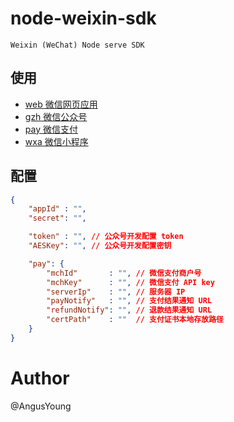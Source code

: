 # node-weixin-sdk
    Weixin (WeChat) Node serve SDK

## 使用

* [web 微信网页应用](web/README.md)
* [gzh 微信公众号](gzh/README.md)
* [pay 微信支付](pay/README.md)
* [wxa 微信小程序](wxa/README.md)

## 配置

```json
{
    "appId" : "",
    "secret": "",

    "token" : "", // 公众号开发配置 token
    "AESKey": "", // 公众号开发配置密钥

    "pay": {
        "mchId"       : "", // 微信支付商户号
        "mchKey"      : "", // 微信支付 API key
        "serverIp"    : "", // 服务器 IP
        "payNotify"   : "", // 支付结果通知 URL
        "refundNotify": "", // 退款结果通知 URL
        "certPath"    : ""  // 支付证书本地存放路径
    }
}
```

# Author

@AngusYoung
